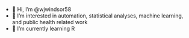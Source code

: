 - 👋 Hi, I’m @wjwindsor58
- 👀 I’m interested in automation, statistical analyses, machine learning, and public health related work
- 🌱 I’m currently learning R


<!---
wjwindsor58/wjwindsor58 is a ✨ special ✨ repository because its `README.md` (this file) appears on your GitHub profile.
You can click the Preview link to take a look at your changes.
--->
